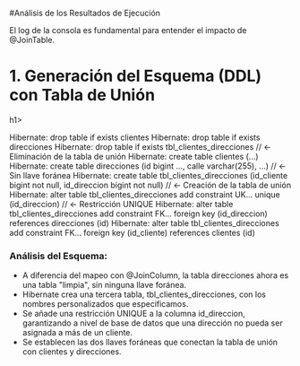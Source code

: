 
#Análisis de los Resultados de Ejecución

El log de la consola es fundamental para entender el impacto de @JoinTable.

<h1>1. Generación del Esquema (DDL) con Tabla de Unión</h1>h1>

Hibernate: drop table if exists clientes
Hibernate: drop table if exists direcciones
Hibernate: drop table if exists tbl_clientes_direcciones // <- Eliminación de la tabla de unión
Hibernate: create table clientes (...)
Hibernate: create table direcciones (id bigint ..., calle varchar(255), ...) // <- Sin llave foránea
Hibernate: create table tbl_clientes_direcciones (id_cliente bigint not null, id_direccion bigint not null) // <- Creación de la tabla de unión
Hibernate: alter table tbl_clientes_direcciones add constraint UK... unique (id_direccion) // <- Restricción UNIQUE
Hibernate: alter table tbl_clientes_direcciones add constraint FK... foreign key (id_direccion) references direcciones (id)
Hibernate: alter table tbl_clientes_direcciones add constraint FK... foreign key (id_cliente) references clientes (id)

<h3>Análisis del Esquema:</h3>

- A diferencia del mapeo con @JoinColumn, la tabla direcciones ahora es una tabla "limpia", sin ninguna llave foránea.
- Hibernate crea una tercera tabla, tbl_clientes_direcciones, con los nombres personalizados que especificamos.
- Se añade una restricción UNIQUE a la columna id_direccion, garantizando a nivel de base de datos que una dirección no pueda ser asignada a más de un cliente.
- Se establecen las dos llaves foráneas que conectan la tabla de unión con clientes y direcciones.


